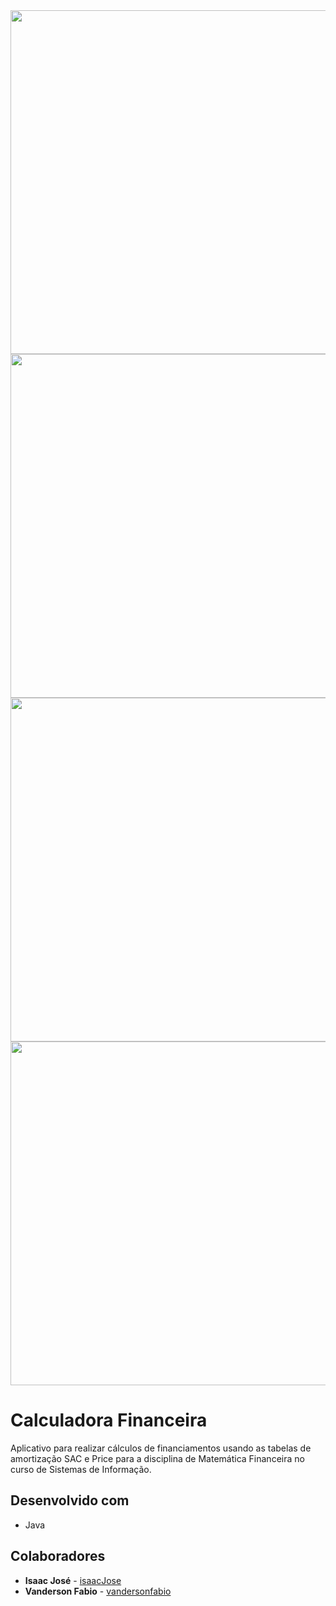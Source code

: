<img src="img/calc1.jpeg" width="550">
<img src="img/calc2.jpeg" width="550">
<img src="img/calc3.jpeg" width="550">
<img src="img/calc4.jpeg" width="550">

# Calculadora Financeira

Aplicativo para realizar cálculos de financiamentos usando as tabelas de amortização SAC e Price para a disciplina
de Matemática Financeira no curso de Sistemas de Informação. 

## Desenvolvido com

* Java

## Colaboradores

* **Isaac José** - [isaacJose](https://github.com/isaacJose)
* **Vanderson Fabio** - [vandersonfabio](https://github.com/vandersonfabio)



